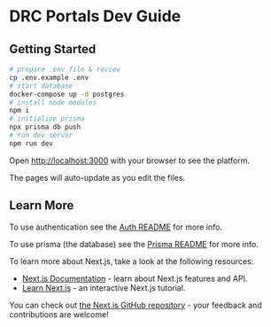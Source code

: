 # DRC Portals Dev Guide

## Getting Started
```bash
# prepare .env file & review
cp .env.example .env
# start database
docker-compose up -d postgres
# install node modules
npm i
# initialize prisma
npx prisma db push
# run dev server
npm run dev
```

Open [http://localhost:3000](http://localhost:3000) with your browser to see the platform.

The pages will auto-update as you edit the files.

## Learn More

To use authentication see the [Auth README](./lib/auth/README.md) for more info.

To use prisma (the database) see the [Prisma README](./lib/prisma/README.md) for more info.

To learn more about Next.js, take a look at the following resources:

- [Next.js Documentation](https://nextjs.org/docs) - learn about Next.js features and API.
- [Learn Next.js](https://nextjs.org/learn) - an interactive Next.js tutorial.

You can check out [the Next.js GitHub repository](https://github.com/vercel/next.js/) - your feedback and contributions are welcome!
